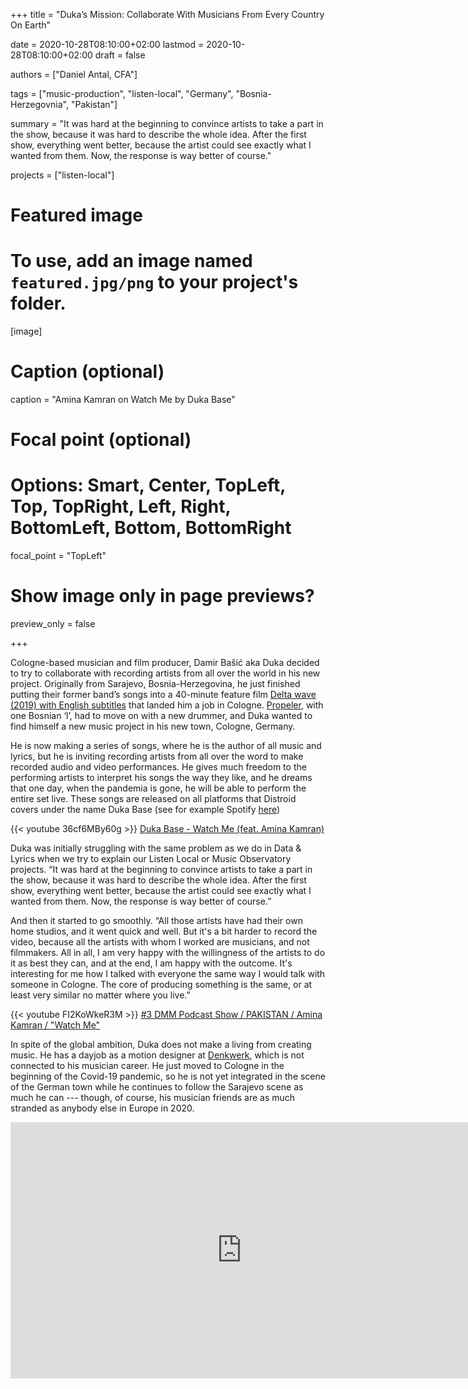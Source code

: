 +++
title = "Duka’s Mission: Collaborate With Musicians From Every Country On Earth"

date = 2020-10-28T08:10:00+02:00
lastmod = 2020-10-28T08:10:00+02:00
draft = false

authors = ["Daniel Antal, CFA"]

tags = ["music-production", "listen-local", "Germany", "Bosnia-Herzegovnia", "Pakistan"]

summary = "It was hard at the beginning to convince artists to take a part in the show, because it was hard to describe the whole idea. After the first show, everything went better, because the artist could see exactly what I wanted from them. Now, the response is way better of course."

projects = ["listen-local"]

# Featured image
# To use, add an image named `featured.jpg/png` to your project's folder. 
[image]
  # Caption (optional)
  caption = "Amina Kamran on Watch Me by Duka Base"

  # Focal point (optional)
  # Options: Smart, Center, TopLeft, Top, TopRight, Left, Right, BottomLeft, Bottom, BottomRight
  focal_point = "TopLeft"

  # Show image only in page previews?
  preview_only = false

+++

Cologne-based musician and film producer, 
Damir Bašić aka Duka decided to try to collaborate with recording artists from all over the world in his new project.  Originally from Sarajevo, Bosnia-Herzegovina, he just finished putting their former band’s songs into a 40-minute feature film [Delta wave (2019) with English subtitles](https://www.youtube.com/watch?v=OvJ0NlAFjCQ&t=1715s) that landed him a job in Cologne.  [Propeler](https://www.youtube.com/channel/UCjcWWrl-DEnNg-qOxRZfRSg), with one Bosnian ‘l’, had to move on with a new drummer, and Duka wanted to find himself a new music project in his new town, Cologne, Germany.

He is now making a series of songs, where he is the author of all music and lyrics, but he is inviting recording artists from all over the word to make recorded audio and video performances. He gives much freedom to the performing artists to interpret his songs the way they like, and he dreams that one day, when the pandemia is gone, he will be able to perform the entire set live. These songs are released on all platforms that Distroid covers under the name Duka Base (see for example Spotify [here](https://open.spotify.com/album/1YX2VxJe0ecWwVvvdY19Jg?si=KbObLWXgR4yCKY0ZBd7DGg))

{{< youtube 36cf6MBy60g >}}
[Duka Base - Watch Me (feat. Amina Kamran)](https://www.youtube.com/watch?v=36cf6MBy60g) 

Duka was initially struggling with the same problem as we do in Data & Lyrics when we try to explain our Listen Local or Music Observatory projects. “It was hard at the beginning to convince artists to take a part in the show, because it was hard to describe the whole idea. After the first show, everything went better, because the artist could see exactly what I wanted from them. Now, the response is way better of course.”

And then it started to go smoothly. “All those artists have had their own home studios, and it went quick and well. But it's a bit harder to record the video, because all the artists with whom I worked are musicians, and not filmmakers. All in all, I am very happy with the willingness of the artists to do it as best they can, and at the end, I am happy with the outcome. It's interesting for me how I talked with everyone the same way I would talk with someone in Cologne. The core of producing something is the same, or at least very similar no matter where you live.”

{{< youtube FI2KoWkeR3M >}}
[#3 DMM Podcast Show / PAKISTAN / Amina Kamran / "Watch Me"](https://www.youtube.com/watch?v=FI2KoWkeR3M) 

In spite of the global ambition, Duka does not make a living from creating music. He has a dayjob as a motion designer at [Denkwerk](https://www.denkwerk.com/en), which is not connected to his musician career. He just moved to Cologne in the beginning of the Covid-19 pandemic, so he is not yet integrated in the scene of the German town while he continues to follow the Sarajevo scene as much he can --- though, of course, his musician friends are as much stranded as anybody else in Europe in 2020. 

<p align="center">
<iframe src="https://open.spotify.com/embed/album/1YX2VxJe0ecWwVvvdY19Jg" width="740" height="410" frameborder="0" allowtransparency="true" allow="encrypted-media">
</iframe>
</p>
